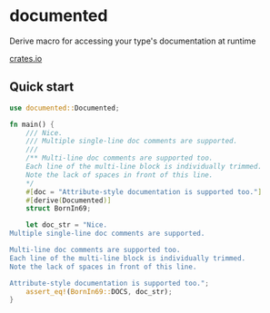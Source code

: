 # documented

Derive macro for accessing your type's documentation at runtime

[crates.io](https://crates.io/crates/documented)

## Quick start

```rust
use documented::Documented;

fn main() {
    /// Nice.
    /// Multiple single-line doc comments are supported.
    ///
    /** Multi-line doc comments are supported too.
    Each line of the multi-line block is individually trimmed.
    Note the lack of spaces in front of this line.
    */
    #[doc = "Attribute-style documentation is supported too."]
    #[derive(Documented)]
    struct BornIn69;

    let doc_str = "Nice.
Multiple single-line doc comments are supported.

Multi-line doc comments are supported too.
Each line of the multi-line block is individually trimmed.
Note the lack of spaces in front of this line.

Attribute-style documentation is supported too.";
    assert_eq!(BornIn69::DOCS, doc_str);
}
```
